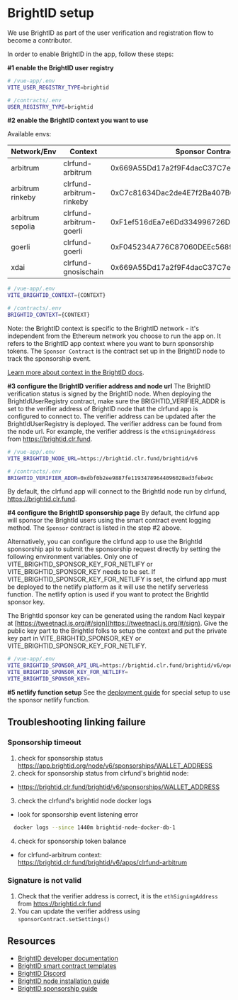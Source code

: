 # BrightID setup

We use BrightID as part of the user verification and registration flow to become a contributor.

In order to enable BrightID in the app, follow these steps:

**#1 enable the BrightID user registry**

```.sh
# /vue-app/.env
VITE_USER_REGISTRY_TYPE=brightid

# /contracts/.env
USER_REGISTRY_TYPE=brightid
```

**#2 enable the BrightID context you want to use**

Available envs:

| Network/Env | Context | Sponsor Contract |
| ----------- | ------- | ---------------- |
| arbitrum | clrfund-arbitrum |0x669A55Dd17a2f9F4dacC37C7eeB5Ed3e13f474f9|
| arbitrum rinkeby | clrfund-arbitrum-rinkeby | 0xC7c81634Dac2de4E7f2Ba407B638ff003ce4534C |
| arbitrum sepolia | clrfund-arbitrum-goerli | 0xF1ef516dEa7e6Dd334996726D58029Ee9bAD081D |
| goerli | clrfund-goerli | 0xF045234A776C87060DEEc5689056455A24a59c08 |
| xdai | clrfund-gnosischain |0x669A55Dd17a2f9F4dacC37C7eeB5Ed3e13f474f9|

```.sh
# /vue-app/.env
VITE_BRIGHTID_CONTEXT={CONTEXT}

# /contracts/.env
BRIGHTID_CONTEXT={CONTEXT}
```

Note: the BrightID context is specific to the BrightID network - it's independent from the Ethereum network you choose to run the app on. It refers to the BrightID app context where you want to burn sponsorship tokens.
The `Sponsor Contract` is the contract set up in the BrightID node to track the sponsorship event.


[Learn more about context in the BrightID docs](https://dev.brightid.org/docs/guides/ZG9jOjQxNTE1NDU-basic-integration).

**#3 configure the BrightID verifier address and node url**
The BrightID verification status is signed by the BrightID node. When deploying the BrightIdUserRegistry contract, make sure the BRIGHTID_VERIFIER_ADDR is set to the verifier address of BrightID node that the clrfund app is configured to connect to. The verifier address can be updated after the BrightIdUserRegistry is deployed. The verifier address can be found from the node url. For example, the verifier address is the `ethSigningAddress` from https://brightid.clr.fund.

```.sh
# /vue-app/.env
VITE_BRIGHTID_NODE_URL=https://brightid.clr.fund/brightid/v6

# /contracts/.env
BRIGHTID_VERIFIER_ADDR=0xdbf0b2ee9887fe11934789644096028ed3febe9c
```

By default, the clrfund app will connect to the BrightId node run by clrfund, https://brightid.clr.fund.


**#4 configure the BrightID sponsorship page**
By default, the clrfund app will sponsor the BrightId users using the smart contract event logging method. The `Sponsor` contract is listed in the step #2 above.

Alternatively, you can configure the clrfund app to use the BrightId sponsorship api to submit the sponsorship request directly by setting the following environment variables. Only one of VITE_BRIGHTID_SPONSOR_KEY_FOR_NETLIFY or VITE_BRIGHTID_SPONSOR_KEY needs to be set. If VITE_BRIGHTID_SPONSOR_KEY_FOR_NETLIFY is set, the clrfund app must be deployed to the netlify platform as it will use the netlify serverless function. The netlify option is used if you want to protect the BrightId sponsor key.

The BrightId sponsor key can be generated using the random Nacl keypair at [https://tweetnacl.js.org/#/sign](https://tweetnacl.js.org/#/sign).  Give the public key part to the BrightId folks to setup the context and put the private key part in VITE_BRIGHTID_SPONSOR_KEY or VITE_BRIGHTID_SPONSOR_KEY_FOR_NETLIFY.

```.sh
# /vue-app/.env
VITE_BRIGHTID_SPONSOR_API_URL=https://brightid.clr.fund/brightid/v6/operations
VITE_BRIGHTID_SPONSOR_KEY_FOR_NETLIFY=
VITE_BRIGHTID_SPONSOR_KEY=
```

**#5 netlify function setup**
See the [deployment guide](./deploymnet.md) for special setup to use the sponsor netlify function.

## Troubleshooting linking failure
### Sponsorship timeout
1. check for sponsorship status https://app.brightid.org/node/v6/sponsorships/WALLET_ADDRESS
2. check for sponsorship status from clrfund's brightid node:
  - https://brightid.clr.fund/brightid/v6/sponsorships/WALLET_ADDRESS
3. check the clrfund's brightid node docker logs
  - look for sponsorship event listening error
  ```.sh
    docker logs --since 1440m brightid-node-docker-db-1
  ```
4. check for sponsorship token balance
  - for clrfund-arbitrum context: https://brightid.clr.fund/brightid/v6/apps/clrfund-arbitrum
### Signature is not valid
1. Check that the verifier address is correct, it is the `ethSigningAddress` from https://brightid.clr.fund
2. You can update the verifier address using `sponsorContract.setSettings()`


## Resources

- [BrightID developer documentation](https://dev.brightid.org/)
- [BrightID smart contract templates](https://github.com/BrightID/BrightID-SmartContract)
- [BrightID Discord](https://discord.gg/8ECzHEAwug)
- [BrightID node installation guide](https://github.com/BrightID/BrightID-Node/wiki/Installation-Guide)
- [BrightID sponsorship guide](https://dev.brightid.org/docs/guides/8202f29b96fcf-sponsoring-users)
